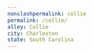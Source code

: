 ```yaml
---
﻿nonslashpermalink: collie
permalink: /collie/
alley: Collie
city: Charleston
state: South Carolina
---
```

